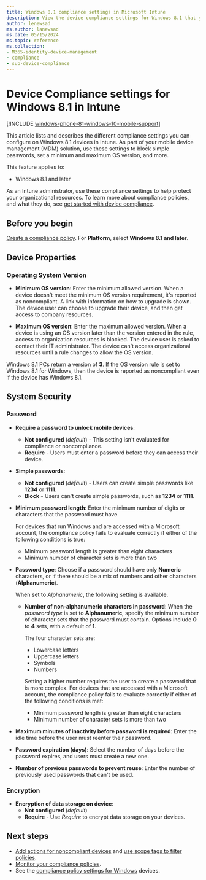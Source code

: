 ```yaml
---
title: Windows 8.1 compliance settings in Microsoft Intune
description: View the device compliance settings for Windows 8.1 that you can manage with Microsoft Intune compliance policies.
author: lenewsad
ms.author: lanewsad
ms.date: 05/15/2024
ms.topic: reference
ms.collection:
- M365-identity-device-management
- compliance
- sub-device-compliance
---
```


# Device Compliance settings for Windows 8.1 in Intune

[!INCLUDE [windows-phone-81-windows-10-mobile-support](../includes/windows-phone-81-windows-10-mobile-support.md)]

This article lists and describes the different compliance settings you can configure on Windows 8.1 devices in Intune. As part of your mobile device management (MDM) solution, use these settings to block simple passwords, set a minimum and maximum OS version, and more.

This feature applies to:

- Windows 8.1 and later

As an Intune administrator, use these compliance settings to help protect your organizational resources. To learn more about compliance policies, and what they do, see [get started with device compliance](device-compliance-get-started.md).

## Before you begin

[Create a compliance policy](create-compliance-policy.md#create-the-policy). For **Platform**, select **Windows 8.1 and later**.

## Device Properties

### Operating System Version

- **Minimum OS version**:
  Enter the minimum allowed version. When a device doesn't meet the minimum OS version requirement, it's reported as noncompliant. A link with information on how to upgrade is shown. The device user can choose to upgrade their device, and then get access to company resources.

- **Maximum OS version**:
  Enter the maximum allowed version. When a device is using an OS version later than the version entered in the rule, access to organization resources is blocked. The device user is asked to contact their IT administrator. The device can't access organizational resources until a rule changes to allow the OS version.

Windows 8.1 PCs return a version of **3**. If the OS version rule is set to Windows 8.1 for Windows, then the device is reported as noncompliant even if the device has Windows 8.1.

## System Security

### Password

- **Require a password to unlock mobile devices**:
  - **Not configured** (*default*) - This setting isn't evaluated for compliance or noncompliance.
  - **Require** - Users must enter a password before they can access their device.

- **Simple passwords**:
  - **Not configured** (*default*) - Users can create simple passwords like **1234** or **1111**.
  - **Block** - Users can't create simple passwords, such as **1234** or **1111**.

- **Minimum password length**:
  Enter the minimum number of digits or characters that the password must have.

  For devices that run Windows and are accessed with a Microsoft account, the compliance policy fails to evaluate correctly if either of the following conditions is true:
  - Minimum password length is greater than eight characters
  - Minimum number of character sets is more than two

- **Password type**:
  Choose if a password should have only **Numeric** characters, or if there should be a mix of numbers and other characters (**Alphanumeric**).

  When set to *Alphanumeric*, the following setting is available.

  - **Number of non-alphanumeric characters in password**:
    When the *password type* is set to **Alphanumeric**, specify the minimum number of character sets that the password must contain. Options include **0** to **4** sets, with a default of **1**.

    The four character sets are:
    - Lowercase letters
    - Uppercase letters
    - Symbols
    - Numbers

    Setting a higher number requires the user to create a password that is more complex. For devices that are accessed with a Microsoft account, the compliance policy fails to evaluate correctly if either of the following conditions is met:

    - Minimum password length is greater than eight characters
    - Minimum number of character sets is more than two

- **Maximum minutes of inactivity before password is required**:
  Enter the idle time before the user must reenter their password.

- **Password expiration (days)**:
  Select the number of days before the password expires, and users must create a new one.

- **Number of previous passwords to prevent reuse**:
  Enter the number of previously used passwords that can't be used.

### Encryption

- **Encryption of data storage on device**:
  - **Not configured** (*default*)
  - **Require** - Use *Require* to encrypt data storage on your devices.

## Next steps

- [Add actions for noncompliant devices](actions-for-noncompliance.md) and [use scope tags to filter policies](../fundamentals/scope-tags.md).
- [Monitor your compliance policies](compliance-policy-monitor.md).
- See the [compliance policy settings for Windows](compliance-policy-create-windows.md) devices.
